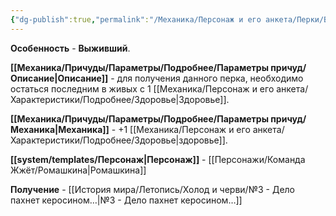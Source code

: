 ```yaml
---
{"dg-publish":true,"permalink":"/Механика/Персонаж и его анкета/Перки/Выживший/","noteIcon":"","created":"2025-09-07T13:19:24.691+03:00","updated":"2025-09-03T23:55:52.842+03:00"}
---
```


**Особенность** - **Выживший**.

**[[Механика/Причуды/Параметры/Подробнее/Параметры причуд/Описание\|Описание]]** - для получения данного перка, необходимо остаться последним в живых с 1 [[Механика/Персонаж и его анкета/Характеристики/Подробнее/Здоровье\|Здоровье]].

**[[Механика/Причуды/Параметры/Подробнее/Параметры причуд/Механика\|Механика]]** - +1 [[Механика/Персонаж и его анкета/Характеристики/Подробнее/Здоровье\|здоровье]].

**[[system/templates/Персонаж\|Персонаж]]** - [[Персонажи/Команда Жжёт/Ромашкина\|Ромашкина]]

**Получение** - [[История мира/Летопись/Холод и черви/№3 - Дело пахнет керосином…\|№3 - Дело пахнет керосином…]]